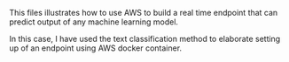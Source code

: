 This files illustrates how to use AWS to build a real time endpoint that can predict output of any machine learning model. 

In this case, I have used the text classification method to elaborate setting up of an endpoint using AWS docker container.
